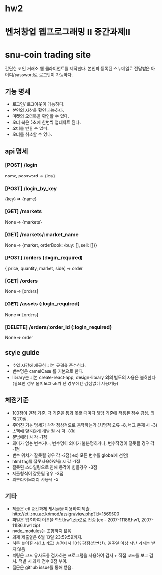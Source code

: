 # hw2

벤처창업 웹프로그래밍 II 중간과제II
========================

# snu-coin trading site

간단한 코인 거래소 웹 클라이언트를 제작한다.
본인의 등록된 스누메일로 전달받은 아이디/password로 로그인이 가능하다.
## 기능 명세

* 로그인/ 로그아웃이 가능하다.
* 본인의 자산을 확인 가능하다.
* 마켓의 오더북을 확인할 수 있다. 
* 오더 북은 5초에 한번씩 업데이트 된다.
* 오더를 만들 수 있다.
* 오더를 취소할 수 있다. 

## api 명세
 ### [POST] /login
 name, password => {key}
 
 ### [POST] /login_by_key
 {key} => {name}
 
 ### [GET] /markets
 None => {markets}
 
 ### [GET] /markets/:market_name
 None => {market, orderBook: {buy: [], sell: []}}
 
 ### [POST] /orders (:login_required)
 { price, quantity, market, side} => order

 ### [GET] /orders
 None => [orders]
 
 ### [GET] /assets (:login_required)
 None => [orders]
 

 ### [DELETE] /orders/:order_id (:login_required)
 None => order
 
## style guide
* 수업 시간에 제공한 기본 규격을 준수한다.
* 변수명은 camelCase 를 기본으로 한다.
* library는 기본 create-react-app, design-library 외의 별도의 사용은 불허한다(필요한 경우 물어보고 ok가 난 경우에만 감점없이 사용가능)

## 체점기준
* 100점이 만점 기준. 각 기준을 통과 못할 때마다 해당 기준에 적용된 점수 감점. 최저 20점.
* 주어진 기능 명세가 각각 정상적으로 동작하는가.(치명적 오류 -8, 버그 존재 시 -3)
* 스펙에 맞지않게 개발 될 시 각 -3점
* 문법에러 시 각 -1점
* 의미가 없는 변수거나, 변수명이 의미가 불분명하거나, 변수작명이 잘못될 경우 각 -1점
* 변수 위치가 잘못될 경우 각 -2점( ex) 모든 변수를 global에 선언)
* html tag를 잘못사용하였을 시 각 -1점
* 잘못된 스타일링으로 인해 동작이 힘들경우 -3점
* 제출형식이 잘못될 경우 -3점
* 외부라이브러리 사용시 -5

## 기타
* 제출은 etl 중간과제 게시글을 이용하여 제출. http://etl.snu.ac.kr/mod/assign/view.php?id=1569600
* 파일은 압축하여 이름을 학번.hw1.zip으로 전송 (ex - 2007-11186.hw1, 2007-11186.hw1.zip)
* node_modules는 포함하지 않음
* 과제 제출일은 6월 13일 23:59:59까지.
* 하루 늦어질 시(1초라도) 총점에서 10% 감점(합연산). 일주일 이상 지난 과제는 받지 않음
* 치팅은 코드 유사도를 검사하는 프로그램을 사용하여 검사 + 직접 코드를 보고 검사. 적발 시 과제 점수 0점 부여.
* 질문은 github issue를 통해 받음.
